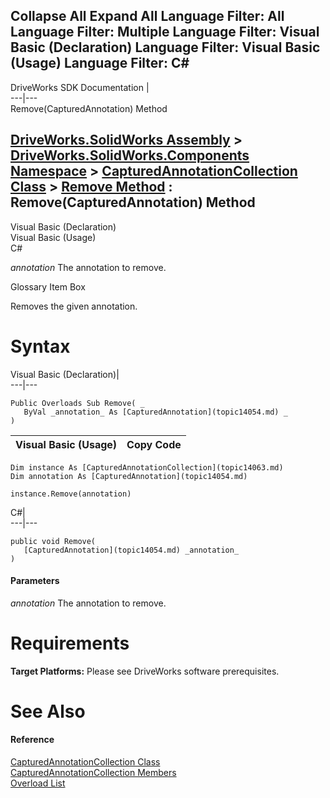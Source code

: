        

 Collapse All Expand All  Language Filter: All  Language Filter: Multiple  Language Filter: Visual Basic (Declaration) Language Filter: Visual Basic (Usage) Language Filter: C#  
---  
DriveWorks SDK Documentation  |   
---|---  
Remove(CapturedAnnotation) Method   
  
[DriveWorks.SolidWorks Assembly](topic13342.md) > [DriveWorks.SolidWorks.Components Namespace](topic13925.md) > [CapturedAnnotationCollection Class](topic14063.md) > [Remove Method](topic14072.md) : Remove(CapturedAnnotation) Method  
---  
  
Visual Basic (Declaration)    
Visual Basic (Usage)    
C# 

_annotation_
    The annotation to remove.

Glossary Item Box

Removes the given annotation. 

# Syntax

Visual Basic (Declaration)|   
---|---  
      
    
    Public Overloads Sub Remove( _
       ByVal _annotation_ As [CapturedAnnotation](topic14054.md) _
    )   
  
Visual Basic (Usage)| Copy Code  
---|---  
      
    
    Dim instance As [CapturedAnnotationCollection](topic14063.md)
    Dim annotation As [CapturedAnnotation](topic14054.md)
     
    instance.Remove(annotation)  
  
C#|   
---|---  
      
    
    public void Remove( 
       [CapturedAnnotation](topic14054.md) _annotation_
    )  
  
#### Parameters

 _annotation_
    The annotation to remove.

# Requirements

**Target Platforms:** Please see DriveWorks software prerequisites.

# See Also

#### Reference

[CapturedAnnotationCollection Class](topic14063.md)   
[CapturedAnnotationCollection Members](topic14064.md)   
[Overload List](topic14072.md)



